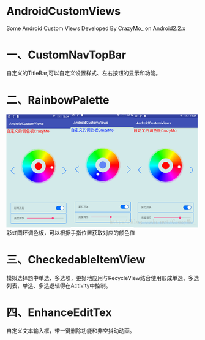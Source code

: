 # AndroidCustomViews
Some Android Custom Views Developed By CrazyMo_ on Android2.2.x
# 一、CustomNavTopBar
自定义的TitleBar,可以自定义设置样式、左右按钮的显示和功能。
# 二、RainbowPalette
![image](https://github.com/CrazyMo/AndroidCustomViews/blob/master/RainbowPalette/screenshot/sample.png)
彩虹圆环调色板，可以根据手指位置获取对应的颜色值
# 三、CheckedableItemView
模拟选择题中单选、多选项，更好地应用与RecycleView结合使用形成单选、多选列表，单选、多选逻辑得在Activity中控制。
# 四、EnhanceEditTex
自定义文本输入框，带一键删除功能和非空抖动动画。

